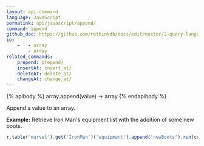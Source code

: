 ```yaml
---
layout: api-command 
language: JavaScript
permalink: api/javascript/append/
command: append 
github_doc: https://github.com/rethinkdb/docs/edit/master/2-query-language/api/javascript/document-manipulation/append.md
io:
    -   - array
        - array
related_commands:
    prepend: prepend/
    insertAt: insert_at/
    deleteAt: delete_at/
    changeAt: change_at/
---
```

{% apibody %}
array.append(value) → array
{% endapibody %}

Append a value to an array.

__Example:__ Retrieve Iron Man's equipment list with the addition of some new boots.

```js
r.table('marvel').get('IronMan')('equipment').append('newBoots').run(conn, callback)
```


